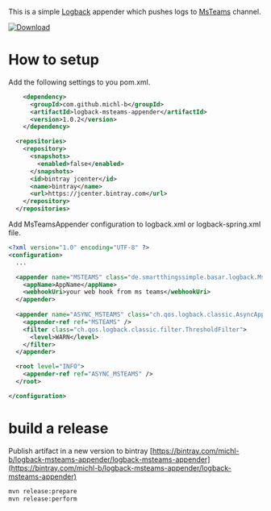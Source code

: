 This is a simple [Logback](http://logback.qos.ch/) appender which pushes logs to [MsTeams](https://products.office.com/en-us/microsoft-teams/group-chat-software) channel.

[ ![Download](https://api.bintray.com/packages/michl-b/logback-msteams-appender/logback-msteams-appender/images/download.svg) ](https://bintray.com/michl-b/logback-msteams-appender/logback-msteams-appender/_latestVersion)

# How to setup

Add the following settings to you pom.xml.
```xml
    <dependency>
      <groupId>com.github.michl-b</groupId>
      <artifactId>logback-msteams-appender</artifactId>
      <version>1.0.2</version>
    </dependency>

  <repositories>
    <repository>
      <snapshots>
        <enabled>false</enabled>
      </snapshots>
      <id>bintray jcenter</id>
      <name>bintray</name>
      <url>https://jcenter.bintray.com</url>
    </repository>
  </repositories>
```

Add MsTeamsAppender configuration to logback.xml or logback-spring.xml file.

```xml
<?xml version="1.0" encoding="UTF-8" ?>
<configuration>
  ...

  <appender name="MSTEAMS" class="de.smartthingssimple.basar.logback.MsTeamsAppender">
    <appName>AppName</appName>
    <webhookUri>your web hook from ms teams</webhookUri>
  </appender>
  
  <appender name="ASYNC_MSTEAMS" class="ch.qos.logback.classic.AsyncAppender">
    <appender-ref ref="MSTEAMS" />
    <filter class="ch.qos.logback.classic.filter.ThresholdFilter">
      <level>WARN</level>
    </filter>
  </appender>

  <root level="INFO">
    <appender-ref ref="ASYNC_MSTEAMS" />
  </root>

</configuration>
```

# build a release
Publish artifact in a new version to bintray [https://bintray.com/michl-b/logback-msteams-appender/logback-msteams-appender](https://bintray.com/michl-b/logback-msteams-appender/logback-msteams-appender)

```bash
mvn release:prepare
mvn release:perform
```
